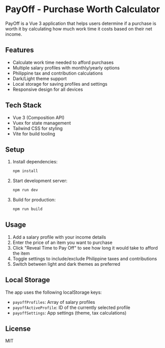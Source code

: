 # PayOff - Purchase Worth Calculator

PayOff is a Vue 3 application that helps users determine if a purchase is worth it by calculating how much work time it costs based on their net income.

## Features

- Calculate work time needed to afford purchases
- Multiple salary profiles with monthly/yearly options
- Philippine tax and contribution calculations
- Dark/Light theme support
- Local storage for saving profiles and settings
- Responsive design for all devices

## Tech Stack

- Vue 3 (Composition API)
- Vuex for state management
- Tailwind CSS for styling
- Vite for build tooling

## Setup

1. Install dependencies:
   ```bash
   npm install
   ```

2. Start development server:
   ```bash
   npm run dev
   ```

3. Build for production:
   ```bash
   npm run build
   ```

## Usage

1. Add a salary profile with your income details
2. Enter the price of an item you want to purchase
3. Click "Reveal Time to Pay Off" to see how long it would take to afford the item
4. Toggle settings to include/exclude Philippine taxes and contributions
5. Switch between light and dark themes as preferred

## Local Storage

The app uses the following localStorage keys:

- `payoffProfiles`: Array of salary profiles
- `payoffActiveProfile`: ID of the currently selected profile
- `payoffSettings`: App settings (theme, tax calculations)

## License

MIT 
